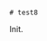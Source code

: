                                                                                                                                                                 # test8

Init.
